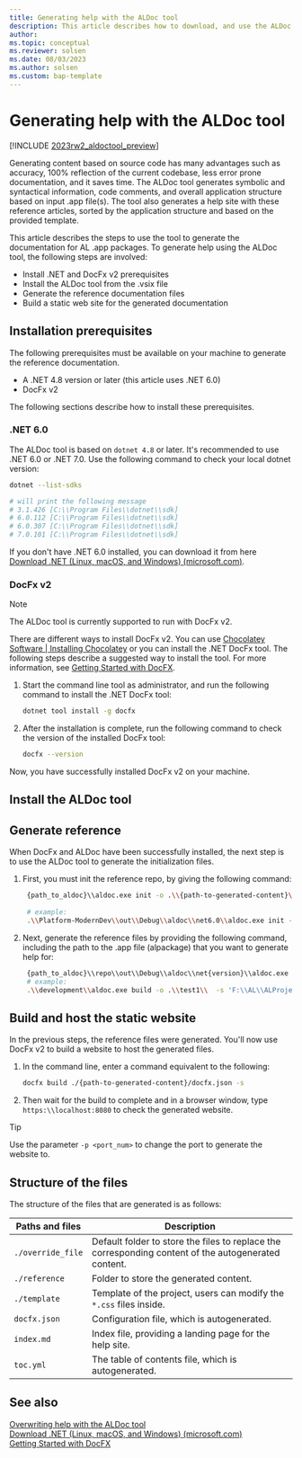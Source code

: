 ```yaml
---
title: Generating help with the ALDoc tool
description: This article describes how to download, and use the ALDoc tool to generate reference help for first party apps for Business Central. 
author: 
ms.topic: conceptual
ms.reviewer: solsen
ms.date: 08/03/2023
ms.author: solsen
ms.custom: bap-template
---
```


# Generating help with the ALDoc tool

[!INCLUDE [2023rw2_aldoctool_preview](../developer/includes/2023rw2_aldoctool_preview.md)]

Generating content based on source code has many advantages such as accuracy, 100% reflection of the current codebase, less error prone documentation, and it saves time. The ALDoc tool generates symbolic and syntactical information, code comments, and overall application structure based on input .app file(s). The tool also generates a help site with these reference articles, sorted by the application structure and based on the provided template.

This article describes the steps to use the tool to generate the documentation for AL .app packages. To generate help using the ALDoc tool, the following steps are involved: 

* Install .NET and DocFx v2 prerequisites
* Install the ALDoc tool from the .vsix file
* Generate the reference documentation files
* Build a static web site for the generated documentation

## Installation prerequisites

The following prerequisites must be available on your machine to generate the reference documentation.

- A .NET 4.8 version or later (this article uses .NET 6.0)
- DocFx v2

The following sections describe how to install these prerequisites.

### .NET 6.0

The ALDoc tool is based on `dotnet 4.8` or later. It's recommended to use .NET 6.0 or .NET 7.0. Use the following command to check your local dotnet version:

```bash
dotnet --list-sdks

# will print the following message
# 3.1.426 [C:\\Program Files\\dotnet\\sdk]
# 6.0.112 [C:\\Program Files\\dotnet\\sdk]
# 6.0.307 [C:\\Program Files\\dotnet\\sdk]
# 7.0.101 [C:\\Program Files\\dotnet\\sdk]
```

If you don't have .NET 6.0 installed, you can download it from here [Download .NET (Linux, macOS, and Windows) (microsoft.com)](https://dotnet.microsoft.com/en-us/download).

### DocFx v2

> [!NOTE]  
> The ALDoc tool is currently supported to run with DocFx v2.

There are different ways to install DocFx v2. You can use [Chocolatey Software | Installing Chocolatey](https://chocolatey.org/install#individual) or you can install the .NET DocFx tool. The following steps describe a suggested way to install the tool. For more information, see [Getting Started with DocFX](https://dotnet.github.io/docfx/tutorial/docfx_getting_started.html).

1. Start the command line tool as administrator, and run the following command to install the .NET DocFx tool:  
    ```bash
    dotnet tool install -g docfx
    ```
2. After the installation is complete, run the following command to check the version of the installed DocFx tool:  
    ```bash
    docfx --version
    ```

Now, you have successfully installed DocFx v2 on your machine.

## Install the ALDoc tool



## Generate reference

When DocFx and ALDoc have been successfully installed, the next step is to use the ALDoc tool to generate the initialization files.

1. First, you must init the reference repo, by giving the following command:  
    ```bash
     {path_to_aldoc}\\aldoc.exe init -o .\\{path-to-generated-content}\\ -v 2 -t '{path_to_package1}','{path_to_package2}',...,'{path_to_package3}'
     
     # example:
     .\\Platform-ModernDev\\out\\Debug\\aldoc\\net6.0\\aldoc.exe init -o .\\test1\\ -v 2 -t 'F:\\AL\\ALProject1\\.alpackages\\Microsoft_System Application_20.1.39764.39901.app'
    ```

2. Next, generate the reference files by providing the following command, including the path to the .app file (alpackage) that you want to generate help for:  

    ```bash
     {path_to_aldoc}\\repo\\out\\Debug\\aldoc\\net{version}\\aldoc.exe build -o .\\{path-to-generated-content}\\  -s {path_to_package}
     # example:
     .\\development\\aldoc.exe build -o .\\test1\\  -s 'F:\\AL\\ALProject1\\.alpackages\\Microsoft_System Application_20.1.39764.39901.app'
    ```

## Build and host the static website

In the previous steps, the reference files were generated. You'll now use DocFx v2 to build a website to host the generated files. 

1. In the command line, enter a command equivalent to the following:  
    ```bash
    docfx build ./{path-to-generated-content}/docfx.json -s
    ```
2. Then wait for the build to complete and in a browser window, type `https:\\localhost:8080` to check the generated website.

> [!TIP]  
> Use the parameter `-p <port_num>` to change the port to generate the website to.

## Structure of the files

The structure of the files that are generated is as follows:

|Paths and files| Description|
|-----|------------|
|`./override_file`| Default folder to store the files to replace the corresponding content of the autogenerated content.|
|`./reference`| Folder to store the generated content.|
|`./template` | Template of the project, users can modify the `*.css` files inside.|
|`docfx.json`| Configuration file, which is autogenerated.|
|`index.md`| Index file, providing a landing page for the help site.|
|`toc.yml`| The table of contents file, which is autogenerated.|

## See also

[Overwriting help with the ALDoc tool](help-aldoc-overwrites.md)  
[Download .NET (Linux, macOS, and Windows) (microsoft.com)](https://dotnet.microsoft.com/en-us/download)  
[Getting Started with DocFX](https://dotnet.github.io/docfx/tutorial/docfx_getting_started.html)  